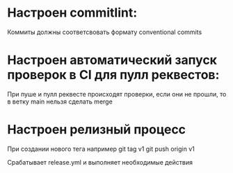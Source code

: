 # Настроен commitlint:

Коммиты должны соответсвовать формату conventional commits

# Настроен автоматический запуск проверок в CI для пулл реквестов:

При пуше и пулл реквесте происходят проверки, если они не прошли, то в ветку main нельзя сделать merge

# Настроен релизный процесс

При создании нового тега например
git tag v1
git push origin v1

Срабатывает release.yml и выполняет необходимые действия
